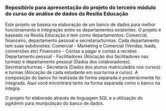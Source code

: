 ### Repositório para apresentação do projeto do terceiro módulo do curso de análise de dados da Resilia Educação

Este projeto se baseia na elaboração de um banco de dados para melhor funcionamento e integração entre os departamentos existentes.
O projeto é baseado na Resilia Educação e tem como departamentos: Comercial, financeiro, departamento pessoal e secretaria/turmas. Cada departamento tem suas subdivisões:
Comercial - Marketing e Comercial (Vendas, leads, conversões etc)
Financeiro - Contas a pagar e contas a receber.
Departamento pessoal - Facilitadores (Alocação dos facilitadores nas turmas) e departamento pessoal (Dados dos colaboradores).
Secretaria/turmas - Secretaria (Dados dos alunos matriculados nos cursos) e turmas (Alocação de cada estudante em sua turma e curso).
A composição do banco foi realizada de forma separada e posteriormente foi integrada. Aqui você encontrará tanto na forma separada como o banco na íntegra.

O projeto foi elaborado através de linguagem SQL e a utilização do pgAdmin para munipulação do banco de dados.
